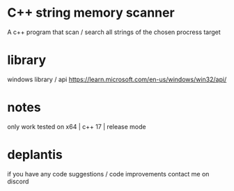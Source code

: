 # C++ string memory scanner
A c++ program that scan / search all strings of the chosen procress target

# library
windows library / api https://learn.microsoft.com/en-us/windows/win32/api/

# notes 
only work tested on x64 | c++ 17 | release mode

# deplantis
if you have any code suggestions / code improvements contact me on discord
